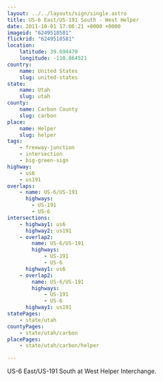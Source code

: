 ```yaml
---
layout: ../../layouts/sign/single.astro
title: US-6 East/US-191 South - West Helper
date: 2011-10-01 17:06:21 +0000 +0000
imageid: "6249518581"
flickrid: "6249518581"
location:
    latitude: 39.694479
    longitude: -110.864521
country:
    name: United States
    slug: united-states
state:
    name: Utah
    slug: utah
county:
    name: Carbon County
    slug: carbon
place:
    name: Helper
    slug: helper
tags:
    - freeway-junction
    - intersection
    - big-green-sign
highway:
    - us6
    - us191
overlaps:
    - name: US-6/US-191
      highways:
        - US-191
        - US-6
intersections:
    - highway1: us6
      highway2: us191
    - overlap2:
        name: US-6/US-191
        highways:
            - US-191
            - US-6
      highway1: us6
    - overlap2:
        name: US-6/US-191
        highways:
            - US-191
            - US-6
      highway1: us191
statePages:
    - state/utah
countyPages:
    - state/utah/carbon
placePages:
    - state/utah/carbon/helper

---
```

US-6 East/US-191 South at West Helper Interchange.